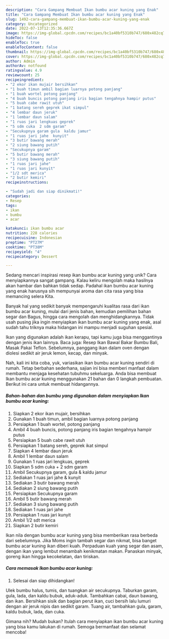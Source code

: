 ```yaml
---
description: "Cara Gampang Membuat Ikan bumbu acar kuning yang Enak"
title: "Cara Gampang Membuat Ikan bumbu acar kuning yang Enak"
slug: 1492-cara-gampang-membuat-ikan-bumbu-acar-kuning-yang-enak
category: Uncategorized
date: 2022-07-13T12:35:36.667Z
image: https://img-global.cpcdn.com/recipes/bc1a40bf5310b747/680x482cq70/ikan-bumbu-acar-kuning-foto-resep-utama.jpg
hideToc: false
enableToc: true
enableTocContent: false
thumbnail: https://img-global.cpcdn.com/recipes/bc1a40bf5310b747/680x482cq70/ikan-bumbu-acar-kuning-foto-resep-utama.jpg
cover: https://img-global.cpcdn.com/recipes/bc1a40bf5310b747/680x482cq70/ikan-bumbu-acar-kuning-foto-resep-utama.jpg
author: Admin
authorAv: notfound
ratingvalue: 4.9
reviewcount: 25
recipeingredient:
- "2 ekor ikan mujair bersihkan"
- "1 buah timun ambil bagian luarnya potong panjang"
- "1 buah wortel potong panjang"
- "4 buah buncis potong panjang iris bagian tengahnya hampir putus"
- "5 buah cabe rawit utuh"
- "1 batang sereh geprek ikat simpul"
- "4 lembar daun jeruk"
- "1 lembar daun salam"
- "1 ruas jari lengkuas geprek"
- "5 sdm cuka  2 sdm garam"
- "Secukupnya garam gula  kaldu jamur"
- "1 ruas jari jahe  kunyit"
- "3 butir bawang merah"
- "2 siung bawang putih"
- "Secukupnya garam"
- "5 butir bawang merah"
- "3 siung bawang putih"
- "1 ruas jari jahe"
- "1 ruas jari kunyit"
- "1/2 sdt merica"
- "2 butir kemiri"
recipeinstructions:

- "Sudah jadi dan siap dinikmati!"
categories:
- Resep
tags:
- ikan
- bumbu
- acar

katakunci: ikan bumbu acar 
nutrition: 228 calories
recipecuisine: Indonesian
preptime: "PT27M"
cooktime: "PT38M"
recipeyield: "4"
recipecategory: Dessert

---
```





Sedang mencari inspirasi resep ikan bumbu acar kuning yang unik? Cara menyiapkannya sangat gampang. Kalau keliru mengolah maka hasilnya akan hambar dan bahkan tidak sedap. Padahal ikan bumbu acar kuning yang enak harusnya sih mempunyai aroma dan cita rasa yang bisa memancing selera Kita.





Banyak hal yang sedikit banyak mempengaruhi kualitas rasa dari ikan bumbu acar kuning, mulai dari jenis bahan, kemudian pemilihan bahan segar dan Bagus, hingga cara mengolah dan menghidangkannya. Tidak usah pusing jika ingin menyiapkan ikan bumbu acar kuning yang enak,      asal sudah tahu triknya maka hidangan ini mampu menjadi suguhan spesial.














Ikan yang digunakan adalah ikan kerapu, tapi kamu juga bisa menggantinya dengan jenis ikan lainnya. Baca juga: Resep Ikan Bawal Bakar Bumbu Bali, Masak Pakai Teflon. Sebelumnya, panggang ikan dalam oven dengan diolesi sedikit air jeruk lemon, kecap, dan minyak.






Nah, kali ini kita coba, yuk, variasikan ikan bumbu acar kuning sendiri di rumah. Tetap berbahan sederhana, sajian ini bisa memberi manfaat dalam membantu menjaga kesehatan tubuhmu sekeluarga. Anda bisa membuat Ikan bumbu acar kuning menggunakan 21 bahan dan 0 langkah pembuatan. Berikut ini cara untuk membuat hidangannya.

<!--inarticleads1-->

##### Bahan-bahan dan bumbu yang digunakan dalam menyiapkan Ikan bumbu acar kuning:

1. Siapkan 2 ekor ikan mujair, bersihkan
1. Gunakan 1 buah timun, ambil bagian luarnya potong panjang
1. Persiapkan 1 buah wortel, potong panjang
1. Ambil 4 buah buncis, potong panjang iris bagian tengahnya hampir putus
1. Persiapkan 5 buah cabe rawit utuh
1. Persiapkan 1 batang sereh, geprek ikat simpul
1. Siapkan 4 lembar daun jeruk
1. Ambil 1 lembar daun salam
1. Gunakan 1 ruas jari lengkuas, geprek
1. Siapkan 5 sdm cuka + 2 sdm garam
1. Ambil Secukupnya garam, gula &amp; kaldu jamur
1. Sediakan 1 ruas jari jahe &amp; kunyit
1. Sediakan 3 butir bawang merah
1. Sediakan 2 siung bawang putih
1. Persiapkan Secukupnya garam
1. Ambil 5 butir bawang merah
1. Sediakan 3 siung bawang putih
1. Sediakan 1 ruas jari jahe
1. Persiapkan 1 ruas jari kunyit
1. Ambil 1/2 sdt merica
1. Siapkan 2 butir kemiri


Ikan nila dengan bumbu acar kuning yang bisa memberikan rasa berbeda dari sebelumnya. Jika Moms ingin tambah segar dan nikmat, bisa banget bumbu acar kuning ikan diberi kuah. Perpaduan kuah yang segar dan asam, dengan ikan yang lembut menambah kenikmatan makan. Panaskan minyak, goreng ikan hingga kecokelatan, dan tiriskan. 

<!--inarticleads2-->

##### Cara memasak Ikan bumbu acar kuning:


1. Selesai dan siap dihidangkan!

Ulek bumbu halus, tumis, dan tuangkan air secukupnya. Taburkan garam, gula, lada, dan kaldu bubuk, aduk-aduk. Tambahkan cabai, daun bawang, dan ikan. Bersihkan sisik dan bagian perut ikan, cuci bersih lalu lumuri dengan air jeruk nipis dan sedikit garam. Tuang air, tambahkan gula, garam, kaldu bubuk, lada, dan cuka. 

Gimana nih? Mudah bukan? Itulah cara menyiapkan ikan bumbu acar kuning yang bisa kamu lakukan di rumah. Semoga bermanfaat dan selamat mencoba!
